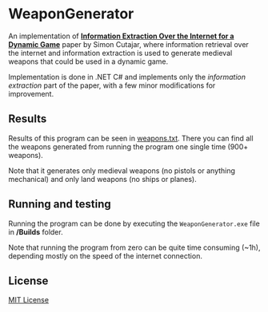 # WeaponGenerator

An implementation of [**Information Extraction Over the Internet for a Dynamic Game**](https://pdfs.semanticscholar.org/e8a2/1d38476f84e25fed7d040219916342413b6b.pdf) paper by Simon Cutajar, where information retrieval over the internet and information extraction is used to generate medieval weapons that could be used in a dynamic game.

Implementation is done in .NET C# and implements only the *information extraction* part of the paper, with a few minor modifications for improvement.

## Results

Results of this program can be seen in [weapons.txt](Results/weapons.txt). There you can find all the weapons generated from running the program one single time (900+ weapons).

Note that it generates only medieval weapons (no pistols or anything mechanical) and only land weapons (no ships or planes).

## Running and testing

Running the program can be done by executing the `WeaponGenerator.exe` file in **/Builds** folder.

Note that running the program from zero can be quite time consuming (~1h), depending mostly on the speed of the internet connection.

## License

[MIT License](./LICENSE)
